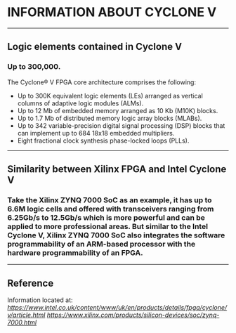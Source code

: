 # INFORMATION ABOUT CYCLONE V  
***
## Logic elements contained in Cyclone V  
### Up to 300,000.
The Cyclone® V FPGA core architecture comprises the following:  
- Up to 300K equivalent logic elements (LEs) arranged as vertical columns of adaptive logic modules (ALMs).  
- Up to 12 Mb of embedded memory arranged as 10 Kb (M10K) blocks.  
- Up to 1.7 Mb of distributed memory logic array blocks (MLABs).  
- Up to 342 variable-precision digital signal processing (DSP) blocks that can implement up to 684 18x18 embedded multipliers.  
- Eight fractional clock synthesis phase-locked loops (PLLs).  
***
## Similarity between Xilinx FPGA and Intel Cyclone V  
### Take the Xilinx ZYNQ 7000 SoC as an example, it has up to 6.6M logic cells and offered with transceivers ranging from 6.25Gb/s to 12.5Gb/s which is more powerful and can be applied to more professional areas. But similar to the Intel Cyclone V, Xilinx ZYNQ 7000 SoC also integrates the software programmability of an ARM-based processor with the hardware programmability of an FPGA.  
***
## Reference
Information located at: 
*https://www.intel.co.uk/content/www/uk/en/products/details/fpga/cyclone/v/article.html*
*https://www.xilinx.com/products/silicon-devices/soc/zynq-7000.html*